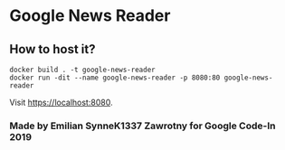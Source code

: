 # Google News Reader
## How to host it?
```
docker build . -t google-news-reader
docker run -dit --name google-news-reader -p 8080:80 google-news-reader
```
Visit [https://localhost:8080](https://localhost:8080).
### Made by Emilian **SynneK1337** Zawrotny for Google Code-In 2019